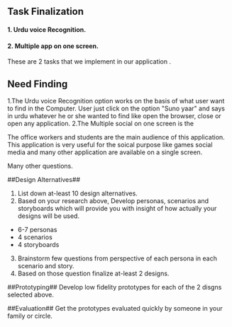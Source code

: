 ## Task Finalization ##
#### 1. Urdu voice Recognition. ####
#### 2. Multiple app on one screen. ####

These are 2 tasks that we implement in our application .


## Need Finding ##
1.The Urdu voice Recognition option works on the basis of what user want to find in the Computer. User just click on the option "Suno yaar" and says in urdu whatever he or she wanted to find like open the browser, close or open any application.
2.The Multiple social on one screen is the

The office workers and students are the main audience of this application. This application is very useful for the soical purpose like games social media and many other application are available on a single screen.                

Many other questions. 

##Design Alternatives##

1) List down at-least 10 design alternatives.
2) Based on your research above, Develop personas, scenarios and storyboards which will provide you with insight of how actually your designs will be used.
- 6-7 personas
- 4 scenarios
- 4 storyboards
3) Brainstorm few questions from perspective of each persona in each scenario and story.  
4) Based on those question finalize at-least 2 designs.

##Prototyping##
Develop low fidelity prototypes for each of the 2 disgns selected above. 


##Evaluation##
Get the prototypes evaluated quickly by someone in your family or circle.  
